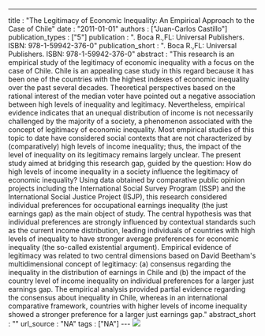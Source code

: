 ---
title : "The Legitimacy of Economic Inequality: An Empirical Approach to the Case of Chile"
date : "2011-01-01"
authors : ["Juan-Carlos Castillo"]
publication_types : ["5"]
publication : ". Boca R.,FL: Universal Publishers. ISBN: 978-1-59942-376-0"
publication_short : ". Boca R.,FL: Universal Publishers. ISBN: 978-1-59942-376-0"
abstract : "This research is an empirical study of the legitimacy of economic inequality with a focus on the case of Chile. Chile is an appealing case study in this regard because it has been one of the countries with the highest indexes of economic inequality over the past several decades. Theoretical perspectives based on the rational interest of the median voter have pointed out a negative association between high levels of inequality and legitimacy. Nevertheless, empirical evidence indicates that an unequal distribution of income is not necessarily challenged by the majority of a society, a phenomenon associated with the concept of legitimacy of economic inequality. Most empirical studies of this topic to date have considered social contexts that are not characterized by (comparatively) high levels of income inequality; thus, the impact of the level of inequality on its legitimacy remains largely unclear. The present study aimed at bridging this research gap, guided by the question: How do high levels of income inequality in a society influence the legitimacy of economic inequality? Using data obtained by comparative public opinion projects including the International Social Survey Program (ISSP) and the International Social Justice Project (ISJP), this research considered individual preferences for occupational earnings inequality (the just earnings gap) as the main object of study. The central hypothesis was that individual preferences are strongly influenced by contextual standards such as the current income distribution, leading individuals of countries with high levels of inequality to have stronger average preferences for economic inequality (the so-called existential argument). Empirical evidence of legitimacy was related to two central dimensions based on David Beetham's multidimensional concept of legitimacy: (a) consensus regarding the inequality in the distribution of earnings in Chile and (b) the impact of the country level of income inequality on individual preferences for a larger just earnings gap. The empirical analysis provided partial evidence regarding the consensus about inequality in Chile, whereas in an international comparative framework, countries with higher levels of income inequality showed a stronger preference for a larger just earnings gap."
abstract_short : ""
url_source : "NA"
tags : ["NA"]
--- ![](https://images-na.ssl-images-amazon.com/images/I/411OcS-XScL._SX382_BO1,204,203,200_.jpg)
